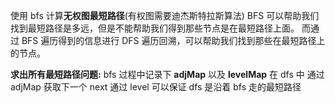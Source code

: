 使用 bfs 计算**无权图最短路径**(有权图需要迪杰斯特拉斯算法)
BFS 可以帮助我们找到最短路径是多远，但是不能帮助我们得到那些节点是在最短路径上面。
而通过 BFS 遍历得到的信息进行 DFS 遍历回溯，可以帮助我们找到那些在最短路径上的节点。

**求出所有最短路径问题:**
bfs 过程中记录下 **adjMap** 以及 **levelMap**
在 dfs 中
通过 adjMap 获取下一个 next
通过 level 可以保证 dfs 是沿着 bfs 走的最短路径
